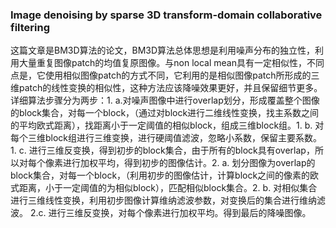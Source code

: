 ### Image denoising by sparse 3D transform-domain collaborative filtering ###
这篇文章是BM3D算法的论文，BM3D算法总体思想是利用噪声分布的独立性，利用大量重复图像patch的均值复原图像。与non local mean具有一定相似性，不同点是，它使用相似图像patch的方式不同，它利用的是相似图像patch所形成的三维patch的线性变换的相似性，这种方法应该降噪效果更好，并且保留细节更多。详细算法步骤分为两步：1. a.对噪声图像中进行overlap划分，形成覆盖整个图像的block集合，对每一个block，（通过对block进行二维线性变换，找主系数之间的平均欧式距离），找距离小于一定阈值的相似block，组成三维block组。1. b. 对每个三维block组进行三维变换，进行硬阈值滤波，忽略小系数，保留主要系数。 1. c. 进行三维反变换，得到初步的block集合，由于所有的block具有overlap，所以对每个像素进行加权平均，得到初步的图像估计。2. a. 划分图像为overlap的block集合，对每一个block，（利用初步的图像估计，计算block之间的像素的欧式距离，小于一定阈值的为相似block），匹配相似block集合。2. b. 对相似集合进行三维线性变换，利用初步图像计算维纳滤波参数，对变换后的集合进行维纳滤波。 2.c. 进行三维反变换，对每个像素进行加权平均。得到最后的降噪图像。
